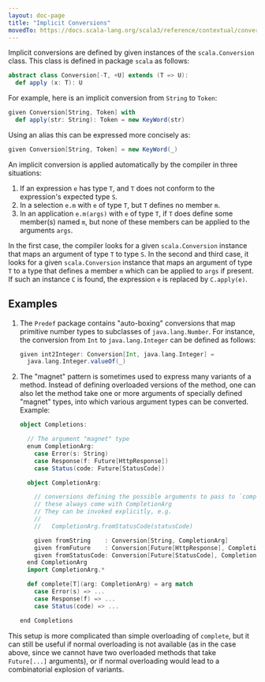 ```yaml
---
layout: doc-page
title: "Implicit Conversions"
movedTo: https://docs.scala-lang.org/scala3/reference/contextual/conversions.html
---
```


Implicit conversions are defined by given instances of the `scala.Conversion` class.
This class is defined in package `scala` as follows:
```scala
abstract class Conversion[-T, +U] extends (T => U):
  def apply (x: T): U
```
For example, here is an implicit conversion from `String` to `Token`:
```scala
given Conversion[String, Token] with
  def apply(str: String): Token = new KeyWord(str)
```
Using an alias this can be expressed more concisely as:
```scala
given Conversion[String, Token] = new KeyWord(_)
```
An implicit conversion is applied automatically by the compiler in three situations:

1. If an expression `e` has type `T`, and `T` does not conform to the expression's expected type `S`.
2. In a selection `e.m` with `e` of type `T`, but `T` defines no member `m`.
3. In an application `e.m(args)` with `e` of type `T`, if `T` does define
   some member(s) named `m`, but none of these members can be applied to the arguments `args`.

In the first case, the compiler looks for a given `scala.Conversion` instance that maps
an argument of type `T` to type `S`. In the second and third
case, it looks for a given `scala.Conversion` instance that maps an argument of type `T`
to a type that defines a member `m` which can be applied to `args` if present.
If such an instance `C` is found, the expression `e` is replaced by `C.apply(e)`.

## Examples

1. The `Predef` package contains "auto-boxing" conversions that map
primitive number types to subclasses of `java.lang.Number`. For instance, the
conversion from `Int` to `java.lang.Integer` can be defined as follows:
   ```scala
   given int2Integer: Conversion[Int, java.lang.Integer] =
     java.lang.Integer.valueOf(_)
   ```

2. The "magnet" pattern is sometimes used to express many variants of a method. Instead of defining overloaded versions of the method, one can also let the method take one or more arguments of specially defined "magnet" types, into which various argument types can be converted. Example:
   ```scala
   object Completions:

     // The argument "magnet" type
     enum CompletionArg:
       case Error(s: String)
       case Response(f: Future[HttpResponse])
       case Status(code: Future[StatusCode])

     object CompletionArg:

       // conversions defining the possible arguments to pass to `complete`
       // these always come with CompletionArg
       // They can be invoked explicitly, e.g.
       //
       //   CompletionArg.fromStatusCode(statusCode)

       given fromString    : Conversion[String, CompletionArg]               = Error(_)
       given fromFuture    : Conversion[Future[HttpResponse], CompletionArg] = Response(_)
       given fromStatusCode: Conversion[Future[StatusCode], CompletionArg]   = Status(_)
     end CompletionArg
     import CompletionArg.*

     def complete[T](arg: CompletionArg) = arg match
       case Error(s) => ...
       case Response(f) => ...
       case Status(code) => ...

   end Completions
   ```
This setup is more complicated than simple overloading of `complete`, but it can still be useful if normal overloading is not available (as in the case above, since we cannot have two overloaded methods that take `Future[...]` arguments), or if normal overloading would lead to a combinatorial explosion of variants.

